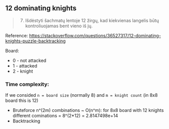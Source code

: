 ## 12 dominating knights

> 7) Išdėstyti šachmatų lentoje 12 žirgų, kad kiekvienas langelis būtų kontroliuojamas bent vieno iš jų.

Reference: https://stackoverflow.com/questions/36527317/12-dominating-knights-puzzle-backtracking

Board:
- 0 - not attacked
- 1 - attacked
- 2 - knight

### Time complexity:

If we consided `n = board size` (normally 8) and `m = knight count` (in 8x8 board this is 12)

- Bruteforce n^(2m) combinations ~ O(n^m): for 8x8 board with 12 knights different cominations = 8^(2*12) = 2.8147498e+14
- Backtracking